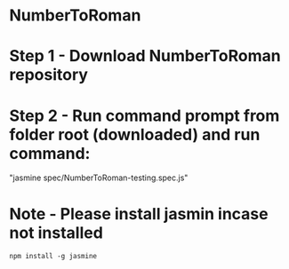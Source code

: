 # NumberToRoman

# Step 1 - Download NumberToRoman repository

#  Step 2 - Run command prompt from folder root (downloaded) and run command:
 "jasmine spec/NumberToRoman-testing.spec.js"

# Note - Please install jasmin incase not installed
	npm install -g jasmine
